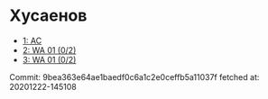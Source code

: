 # Хусаенов
- [1: AC](1.md)
- [2: WA 01 (0/2)](2.md)
- [3: WA 01 (0/2)](3.md)

Commit: 9bea363e64ae1baedf0c6a1c2e0ceffb5a11037f
 fetched at: 20201222-145108
